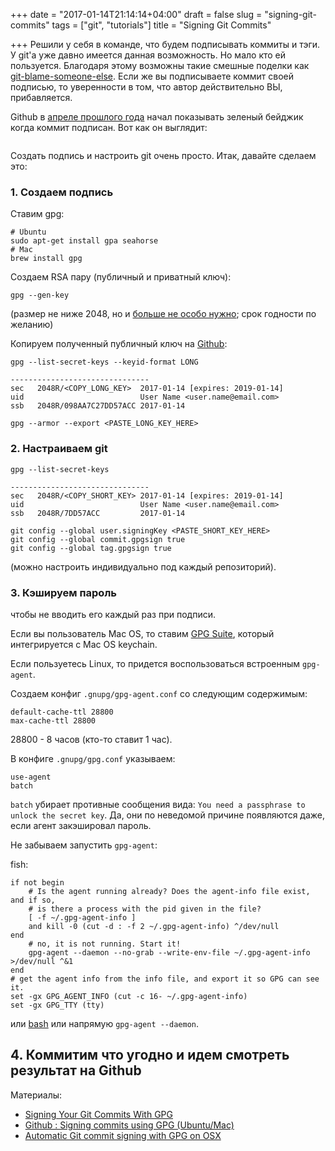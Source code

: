 +++
date = "2017-01-14T21:14:14+04:00"
draft = false
slug = "signing-git-commits"
tags = ["git", "tutorials"]
title = "Signing Git Commits"

+++
Решили у себя в команде, что будем подписывать коммиты и тэги. У git'а уже
давно имеется данная возможность. Но мало кто ей пользуется. Благодаря этому
возможны такие смешные поделки как
[git-blame-someone-else](https://github.com/jayphelps/git-blame-someone-else).
Если же вы подписываете коммит своей подписью, то уверенности в том, что автор
действительно ВЫ, прибавляется.

Github в [апреле прошлого
года](https://github.com/blog/2144-gpg-signature-verification) начал показывать
зеленый бейджик когда коммит подписан. Вот как он выглядит:

<img class="img-rounded" src="/images/posts/2017-01-14-signing-git-commits/github.png" alt="" title=""/>

Создать подпись и настроить git очень просто. Итак, давайте сделаем это:

### 1. Создаем подпись

Ставим gpg:

```
# Ubuntu
sudo apt-get install gpa seahorse
# Mac
brew install gpg
```

Создаем RSA пару (публичный и приватный ключ):

```
gpg --gen-key
```
(размер не ниже 2048, но и [больше не особо
нужно](https://gnupg.org/faq/gnupg-faq.html#no_default_of_rsa4096); срок
годности по желанию)

Копируем полученный публичный ключ на [Github](https://github.com/settings/keys):

```
gpg --list-secret-keys --keyid-format LONG

-------------------------------
sec   2048R/<COPY_LONG_KEY>  2017-01-14 [expires: 2019-01-14]
uid                          User Name <user.name@email.com>
ssb   2048R/098AA7C27DD57ACC 2017-01-14

gpg --armor --export <PASTE_LONG_KEY_HERE>
```

### 2. Настраиваем git

```
gpg --list-secret-keys

-------------------------------
sec   2048R/<COPY_SHORT_KEY> 2017-01-14 [expires: 2019-01-14]
uid                          User Name <user.name@email.com>
ssb   2048R/7DD57ACC         2017-01-14

git config --global user.signingKey <PASTE_SHORT_KEY_HERE>
git config --global commit.gpgsign true
git config --global tag.gpgsign true
```
(можно настроить индивидуально под каждый репозиторий).

### 3. Кэшируем пароль

чтобы не вводить его каждый раз при подписи.

Если вы пользователь Mac OS, то ставим [GPG Suite](https://gpgtools.org/),
который интегрируется с Mac OS keychain.

Если пользуетесь Linux, то придется воспользоваться встроенным `gpg-agent`.

Создаем конфиг `.gnupg/gpg-agent.conf` со следующим содержимым:

```
default-cache-ttl 28800
max-cache-ttl 28800
```

28800 - 8 часов (кто-то ставит 1 час).

В конфиге `.gnupg/gpg.conf` указываем:

```
use-agent
batch
```

`batch` убирает противные сообщения вида: `You need a passphrase to unlock the
secret key`. Да, они по неведомой причине появляются даже, если агент
закэшировал пароль.

Не забываем запустить `gpg-agent`:

fish:

```
if not begin
    # Is the agent running already? Does the agent-info file exist, and if so,
    # is there a process with the pid given in the file?
    [ -f ~/.gpg-agent-info ]
    and kill -0 (cut -d : -f 2 ~/.gpg-agent-info) ^/dev/null
end
    # no, it is not running. Start it!
    gpg-agent --daemon --no-grab --write-env-file ~/.gpg-agent-info >/dev/null ^&1
end
# get the agent info from the info file, and export it so GPG can see it.
set -gx GPG_AGENT_INFO (cut -c 16- ~/.gpg-agent-info)
set -gx GPG_TTY (tty)
```

или [bash](https://github.com/ErinCall/Dotfiles/blob/master/.bashrc#L32-L40)
или напрямую `gpg-agent --daemon`.

## 4. Коммитим что угодно и идем смотреть результат на Github

Материалы:

- [Signing Your Git Commits With GPG](https://blog.erincall.com/p/signing-your-git-commits-with-gpg)
- [Github : Signing commits using GPG (Ubuntu/Mac)](https://gist.github.com/ankurk91/c4f0e23d76ef868b139f3c28bde057fc)
- [Automatic Git commit signing with GPG on OSX](https://gist.github.com/bmhatfield/cc21ec0a3a2df963bffa3c1f884b676b)
